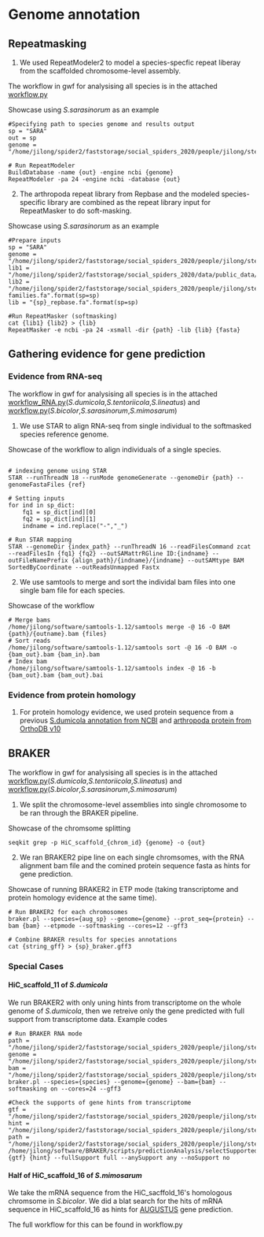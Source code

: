# Genome annotation

## Repeatmasking
1. We used RepeatModeler2 to model a species-specfic repeat liberay from the scaffolded chromosome-level assembly.

The workflow in gwf for analysising all species is in the attached [workflow.py](https://github.com/Jilong-Jerome/sociality-in-spiders-dead-end/blob/main/Genome_Annotation/repeat_masking/workflow.py)

Showcase using *S.sarasinorum* as an example
```
#Specifying path to species genome and results output 
sp = "SARA"
out = sp
genome = "/home/jilong/spider2/faststorage/social_spiders_2020/people/jilong/steps/3D_dna/final_3d/{sp}/{sp}_hifi_hic_scaffolded_trim.fa".format(sp=sp)

# Run RepeatModeler
BuildDatabase -name {out} -engine ncbi {genome}
RepeatModeler -pa 24 -engine ncbi -database {out}
```
2. The arthropoda repeat library from Repbase and the modeled species-specific library are combined as the repeat library input for RepeatMasker to do soft-masking.

Showcase using *S.sarasinorum* as an example
```
#Prepare inputs
sp = "SARA"
genome = "/home/jilong/spider2/faststorage/social_spiders_2020/people/jilong/steps/3D_dna/final_3d/{sp}/{sp}_hifi_hic_scaffolded_trim.fa".format(sp=sp)
lib1 = "/home/jilong/spider2/faststorage/social_spiders_2020/data/public_data/repbase/repbase_arthropoda.fa"
lib2 = "/home/jilong/spider2/faststorage/social_spiders_2020/people/jilong/steps/full_annotation/{sp}/repeat_masker/model/{sp}-families.fa".format(sp=sp)
lib = "{sp}_repbase.fa".format(sp=sp)

#Run RepeatMasker (softmasking)
cat {lib1} {lib2} > {lib}
RepeatMasker -e ncbi -pa 24 -xsmall -dir {path} -lib {lib} {fasta}
```
## Gathering evidence for gene prediction

### Evidence from RNA-seq
The workflow in gwf for analysising all species is in the attached [workflow_RNA.py](https://github.com/Jilong-Jerome/sociality-in-spiders-dead-end/blob/main/Genome_Annotation/DUM_TENT_LIN/workflow_RNA.py)(*S.dumicola*,*S.tentoriicola*,*S.lineatus*) and [workflow.py](https://github.com/Jilong-Jerome/sociality-in-spiders-dead-end/blob/main/Genome_Annotation/SARA_MIM_BI/workflow.py)(*S.bicolor*,*S.sarasinorum*,*S.mimosarum*)

1. We use STAR to align RNA-seq from single individual to the softmasked species reference genome.

Showcase of the workflow to align individuals of a single species.
```

# indexing genome using STAR
STAR --runThreadN 18 --runMode genomeGenerate --genomeDir {path} --genomeFastaFiles {ref}

# Setting inputs
for ind in sp_dict: 
    fq1 = sp_dict[ind][0] 
    fq2 = sp_dict[ind][1] 
    indname = ind.replace("-","_") 

# Run STAR mapping
STAR --genomeDir {index_path} --runThreadN 16 --readFilesCommand zcat --readFilesIn {fq1} {fq2} --outSAMattrRGline ID:{indname} --outFileNamePrefix {align_path}/{indname}/{indname} --outSAMtype BAM SortedByCoordinate --outReadsUnmapped Fastx
```
2. We use samtools to merge and sort the individal bam files into one single bam file for each species. 

Showcase of the workflow
```
# Merge bams
/home/jilong/software/samtools-1.12/samtools merge -@ 16 -O BAM {path}/{outname}.bam {files}
# Sort reads
/home/jilong/software/samtools-1.12/samtools sort -@ 16 -O BAM -o {bam_out}.bam {bam_in}.bam
# Index bam
/home/jilong/software/samtools-1.12/samtools index -@ 16 -b {bam_out}.bam {bam_out}.bai
```
### Evidence from protein homology
1. For protein homology evidence, we used protein sequence from a previous [S.dumicola annotation from NCBI](https://www.ncbi.nlm.nih.gov/genome/annotation_euk/Stegodyphus_dumicola/100/) and [arthropoda protein from OrthoDB v10](https://academic.oup.com/nar/article/47/D1/D807/5160989)

## BRAKER

The workflow in gwf for analysising all species is in the attached [workflow.py](https://github.com/Jilong-Jerome/sociality-in-spiders-dead-end/blob/main/Genome_Annotation/DUM_TENT_LIN/workflow.py)(*S.dumicola*,*S.tentoriicola*,*S.lineatus*) and [workflow.py](https://github.com/Jilong-Jerome/sociality-in-spiders-dead-end/blob/main/Genome_Annotation/SARA_MIM_BI/workflow.py)(*S.bicolor*,*S.sarasinorum*,*S.mimosarum*)

1. We split the chromosome-level assemblies into single chromosome to be ran through the BRAKER pipeline.

Showcase of the chromsome splitting
```
seqkit grep -p HiC_scaffold_{chrom_id} {genome} -o {out}
```

2. We ran BRAKER2 pipe line on each single chromsomes, with the RNA alignment bam file and the comined protein sequence fasta as hints for gene prediction.

Showcase of running BRAKER2 in ETP mode (taking transcriptome and protein homology evidence at the same time).
```
# Run BRAKER2 for each chromosomes
braker.pl --species={aug_sp} --genome={genome} --prot_seq={protein} --bam {bam} --etpmode --softmasking --cores=12 --gff3

# Combine BRAKER results for species annotations
cat {string_gff} > {sp}_braker.gff3
```
### Special Cases
#### HiC_scaffold_11 of *S.dumicola*
We run BRAKER2 with only uning hints from transcriptome on the whole genome of *S.dumicola*, then we retreive only the gene predicted with full support from transcriptome data.
Example codes
```
# Run BRAKER RNA mode
path = "/home/jilong/spider2/faststorage/social_spiders_2020/people/jilong/steps/annotate/braker/dumicola/rna_mode"
genome = "/home/jilong/spider2/faststorage/social_spiders_2020/people/jilong/steps/annotate/repeat_masker/DUM/RMdatabase/combine/DUM_hifi_hic_scaffolded_trim.fa.masked"
bam = "/home/jilong/spider2/faststorage/social_spiders_2020/people/jilong/steps/RNA_analysis/STAR/DUM_RNA_STAR_sort.bam"
braker.pl --species={species} --genome={genome} --bam={bam} --softmasking on --cores=24 --gff3

#Check the supports of gene hints from transcriptome
gtf = "/home/jilong/spider2/faststorage/social_spiders_2020/people/jilong/steps/annotate/braker/dumicola/rna_mode/braker/dumicola_braker_rna/augustus.gtf"
hint = "/home/jilong/spider2/faststorage/social_spiders_2020/people/jilong/steps/annotate/braker/dumicola/rna_mode/braker/dumicola_braker_rna/hintsfile.gff"
path = "/home/jilong/spider2/faststorage/social_spiders_2020/people/jilong/steps/annotate/braker/dumicola/rna_mode/braker/dumicola_braker_rna/support"
/home/jilong/software/BRAKER/scripts/predictionAnalysis/selectSupportedSubsets.py {gtf} {hint} --fullSupport full --anySupport any --noSupport no
```
#### Half of HiC_scaffold_16 of *S.mimosarum*
We take the mRNA sequence from the HiC_sacffold_16's homologous chromsome in *S.bicolor*. We did a blat search for the hits of mRNA sequence in HiC_scaffold_16 as hints for [AUGUSTUS](https://github.com/Gaius-Augustus/Augustus) gene prediction.

The full workflow for this can be found in workflow.py
